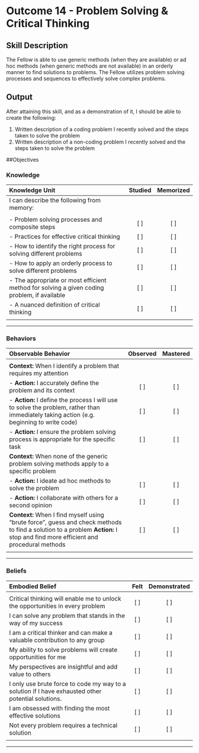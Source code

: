 # Outcome 14 - Problem Solving & Critical Thinking

## Skill Description

The Fellow is able to use generic methods (when they are available) or ad hoc methods (when generic methods are not available) in an orderly manner to find solutions to problems. The Fellow utilizes problem solving processes and sequences to effectively solve complex problems.


## Output

After attaining this skill, and as a demonstration of it, I should be able to create the following:

1. Written description of a coding problem I recently solved and the steps taken to solve the problem
2. Written description of a non-coding problem I recently solved and the steps taken to solve the problem

##Objectives

### Knowledge

| Knowledge Unit | Studied | Memorized |
|:---|:---:|:---:|
| I can describe the following from memory: | | |
| | | |
| - Problem solving processes and composite steps | [ ] | [ ] |
| - Practices for effective critical thinking | [ ] | [ ] |
| - How to identify the right process for solving different problems | [ ] | [ ] |
| - How to apply an orderly process to solve different problems | [ ] | [ ] |
| - The appropriate or most efficient method for solving a given coding problem, if available | [ ] | [ ] |
| - A nuanced definition of critical thinking | [ ] | [ ] |
| | | |
---

### Behaviors

| Observable Behavior | Observed | Mastered |
|:---|:---:|:---:|
| | | |
| **Context:** When I identify a problem that requires my attention | | |
| - **Action:** I accurately define the problem and its context | [ ] | [ ] |
| - **Action:** I define the process I will use to solve the problem, rather than immediately taking action (e.g. beginning to write code) | [ ] | [ ] |
| - **Action:** I ensure the problem solving process is appropriate for the specific task | [ ] | [ ] | 
| **Context:** When none of the generic problem solving methods apply to a specific problem | | | 
| - **Action:** I ideate ad hoc methods to solve the problem | [ ] | [ ] |
| - **Action:** I collaborate with others for a second opinion | [ ] | [ ] |
| **Context:** When I find myself using “brute force”, guess and check methods to find a solution to a problem **Action:** I stop and find more efficient and procedural methods | [ ] | [ ] |
| | | |

---

### Beliefs

| Embodied Belief | Felt | Demonstrated |
|:---|:---:|:---:|
| | | |
| Critical thinking will enable me to unlock the opportunities in every problem | [ ] | [ ] |
| I can solve any problem that stands in the way of my success | [ ] | [ ] |
| I am a critical thinker and can make a valuable contribution to any group | [ ] | [ ] |
| My ability to solve problems will create opportunities for me | [ ] | [ ] |
| My perspectives are insightful and add value to others | [ ] | [ ] |
| I only use brute force to code my way to a solution if I have exhausted other potential solutions.  | [ ] | [ ] |
| I am obsessed with finding the most effective solutions | [ ] | [ ] |
| Not every problem requires a technical solution | [ ] | [ ] |
| | | |
---